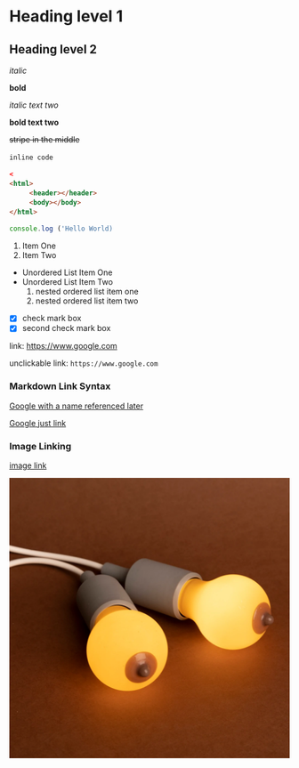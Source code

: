 <!--comment --> 

# Heading level 1
## Heading level 2

*italic* 

**bold** 

_italic text two_

__bold text two__

~~stripe in the middle~~

`inline code`

```html
<
<html>    
     <header></header>
     <body></body>
</html>
``` 

```javascript
console.log ('Hello World)
```
1. Item One
2. Item Two

- Unordered List Item One
- Unordered List Item Two
    1. nested ordered list item one
    2. nested ordered list item two
   

- [x] check mark box
- [x] second check mark box

link: https://www.google.com

unclickable link:
`https://www.google.com`

### Markdown Link Syntax
[Google with a name referenced later][google homepage]

[google homepage]: https://www.google.com

[Google just link](https://www.google.com)

### Image Linking

[image link](./image/FreethenipplePOC.jpeg)

![image link](./image/FreethenipplePOC.jpeg)

